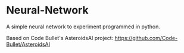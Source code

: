 # Neural-Network
A simple neural network to experiment programmed in python.

Based on Code Bullet's AsteroidsAI project: https://github.com/Code-Bullet/AsteroidsAI

